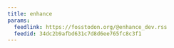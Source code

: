 ```yaml
---
title: enhance
params:
  feedlink: https://fosstodon.org/@enhance_dev.rss
  feedid: 34dc2b9afbd631c7d8d6ee765fc8c3f1
---
```

